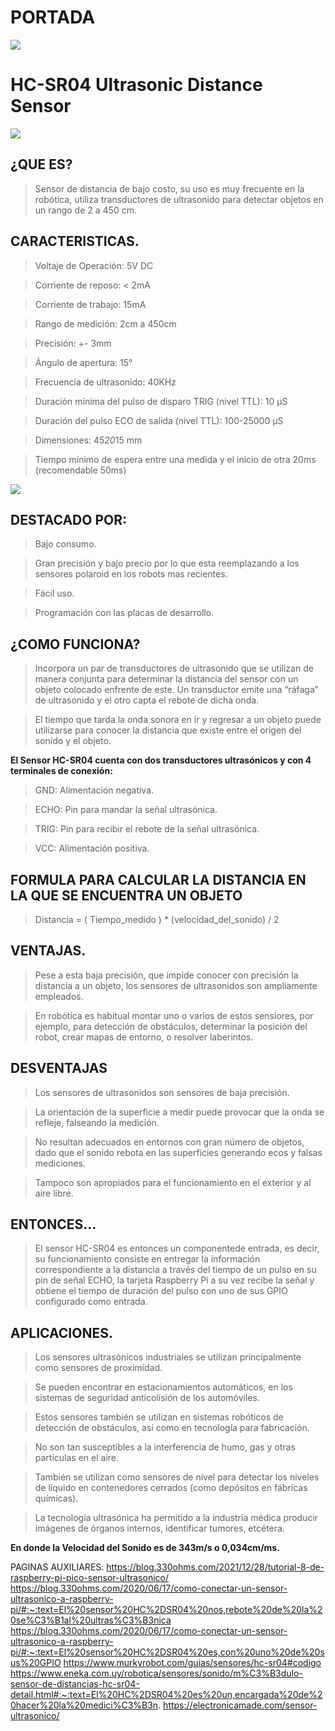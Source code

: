 # PORTADA

![](EXPOSICION_page-0001.jpg)

# HC-SR04 Ultrasonic Distance Sensor

![]([https://m.media-amazon.com/images/I/61PwZuGndiS.jpg](https://github.com/YuridiaSCH/HC-SR04-/blob/main/EXPOSICION%20_page-0001.jpg?raw=true))

## ¿QUE ES? 
> Sensor de distancia de bajo costo, su uso es muy frecuente en la robótica, utiliza transductores de ultrasonido para detectar objetos en un rango de 2 a 450 cm.



## CARACTERISTICAS.
> Voltaje de Operación: 5V DC

> Corriente de reposo: < 2mA

> Corriente de trabajo: 15mA

> Rango de medición: 2cm a 450cm

> Precisión: +- 3mm

> Ángulo de apertura: 15°

> Frecuencia de ultrasonido: 40KHz

> Duración mínima del pulso de disparo TRIG (nivel TTL): 10 μS

> Duración del pulso ECO de salida (nivel TTL): 100-25000 μS

> Dimensiones: 45*20*15 mm

> Tiempo mínimo de espera entre una medida y el inicio de otra 20ms (recomendable 50ms)

![](https://sp-ao.shortpixel.ai/client/to_webp,q_glossy,ret_img,w_610/https://electronicamade.com/wp-content/uploads/2020/04/funcionamiento-Ultrasonico-610x471.jpg)

 
 
## DESTACADO POR:
> Bajo consumo.

> Gran precisión y bajo precio por lo que esta reemplazando a los sensores polaroid en los robots mas recientes.

> Fácil uso. 

> Programación con las placas de desarrollo.

## ¿COMO FUNCIONA?
> Incorpora un par de transductores de ultrasonido que se utilizan de manera conjunta para determinar la distancia del sensor con un objeto colocado enfrente de este. 
> Un transductor emite una “ráfaga” de ultrasonido y el otro capta el rebote de dicha onda.

> El tiempo que tarda la onda sonora en ir y regresar a un objeto puede utilizarse para conocer la distancia que existe entre el origen del sonido y el objeto.

<strong> El Sensor HC-SR04 cuenta con dos transductores ultrasónicos y con 4 terminales de conexión: </strong>

> GND: Alimentación negativa. 

> ECHO: Pin para mandar la señal ultrasónica.

> TRIG: Pin para recibir el rebote de la señal ultrasónica. 

> VCC: Alimentación positiva. 

## <strong> FORMULA PARA CALCULAR LA DISTANCIA EN LA QUE SE ENCUENTRA UN OBJETO </strong>
 > Distancia = ( Tiempo_medido ) * (velocidad_del_sonido) / 2
 
 ## VENTAJAS.
> Pese a esta baja precisión, que impide conocer con precisión la distancia a un objeto, los sensores de ultrasonidos son ampliamente empleados. 

> En robótica es habitual montar uno o varios de estos sensiores, por ejemplo, para detección de obstáculos, determinar la posición del robot, crear mapas de entorno, o resolver laberintos.
 
 ## DESVENTAJAS
> Los sensores de ultrasonidos son sensores de baja precisión. 

> La orientación de la superficie a medir puede provocar que la onda se refleje, falseando la medición. 

> No resultan adecuados en entornos con gran número de objetos, dado que el sonido rebota en las superficies generando ecos y falsas mediciones. 

> Tampoco son apropiados para el funcionamiento en el exterior y al aire libre.
 
 ## ENTONCES...
 
> El sensor HC-SR04 es entonces un componentede entrada, es decir, su funcionamiento consiste en entregar la información correspondiente a la distancia a través del tiempo de un pulso en su pin de señal ECHO, la tarjeta Raspberry Pi a su vez recibe la señal y obtiene el tiempo de duración del pulso con uno de sus GPIO configurado como entrada.
 
 ## APLICACIONES.
 > Los sensores ultrasónicos industriales se utilizan principalmente como sensores de proximidad. 
 
 > Se pueden encontrar en estacionamientos automáticos, en los sistemas de seguridad anticolisión de los automóviles. 
 
 > Estos sensores también se utilizan en sistemas robóticos de detección de obstáculos, así como en tecnología para fabricación.
 
 > No son tan susceptibles a la interferencia de humo, gas y otras partículas en el aire. 
 
 > También se utilizan como sensores de nivel para detectar los niveles de líquido en contenedores cerrados (como depósitos en fábricas químicas). 
 
 > La tecnología ultrasónica ha permitido a la industria médica producir imágenes de órganos internos, identificar tumores, etcétera.
 
 <strong> En donde la Velocidad del Sonido es de 343m/s o 0,034cm/ms. </strong>

PAGINAS AUXILIARES:
https://blog.330ohms.com/2021/12/28/tutorial-8-de-raspberry-pi-pico-sensor-ultrasonico/
https://blog.330ohms.com/2020/06/17/como-conectar-un-sensor-ultrasonico-a-raspberry-pi/#:~:text=El%20sensor%20HC%2DSR04%20nos,rebote%20de%20la%20se%C3%B1al%20ultras%C3%B3nica
https://blog.330ohms.com/2020/06/17/como-conectar-un-sensor-ultrasonico-a-raspberry-pi/#:~:text=El%20sensor%20HC%2DSR04%20es,con%20uno%20de%20sus%20GPIO
https://www.murkyrobot.com/guias/sensores/hc-sr04#codigo
https://www.eneka.com.uy/robotica/sensores/sonido/m%C3%B3dulo-sensor-de-distancias-hc-sr04-detail.html#:~:text=El%20HC%2DSR04%20es%20un,encargada%20de%20hacer%20la%20medici%C3%B3n.
https://electronicamade.com/sensor-ultrasonico/

